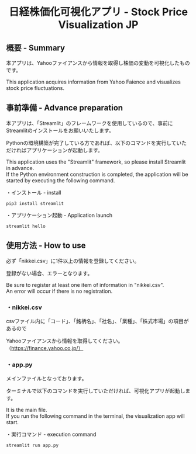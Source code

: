 <h1 align="center">日経株価化可視化アプリ - Stock Price Visualization JP</h1>
<h2 align="left">概要 - Summary</h2>
本アプリは、Yahooファイアンスから情報を取得し株価の変動を可視化したものです。

This application acquires information from Yahoo Faience and visualizes stock price fluctuations.

<h2 align="left">事前準備 - Advance preparation</h2>
本アプリは、「Streamlit」のフレームワークを使用しているので、事前にStreamlitのインストールをお願いいたします。

Pythonの環境構築が完了している方であれば、以下のコマンドを実行していただければアプリケーションが起動します。

This application uses the "Streamlit" framework, so please install Streamlit in advance.  
If the Python environment construction is completed, the application will be started by executing the following command.

・インストール - install
```
pip3 install streamlit
```

・アプリケーション起動 - Application launch
```
streamlit hello
```

<h2 align="left">使用方法 - How to use</h2>
必ず「nikkei.csv」に1件以上の情報を登録してください。

登録がない場合、エラーとなります。

Be sure to register at least one item of information in "nikkei.csv".  
An error will occur if there is no registration.

<h3 align="left">・nikkei.csv</h3>
csvファイル内に「コード」、「銘柄名」、「社名」、「業種」、「株式市場」の項目があるので

Yahooファイアンスから情報を取得してください。（https://finance.yahoo.co.jp/）

<h3 align="left">・app.py</h3>
メインファイルとなっております。

ターミナルで以下のコマンドを実行していただければ、可視化アプリが起動します。

It is the main file.  
If you run the following command in the terminal, the visualization app will start.

・実行コマンド - execution command
```
streamlit run app.py
```

<h1 align="center"></h1>